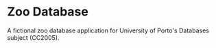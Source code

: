 # Zoo Database
A fictional zoo database application for University of Porto's Databases subject (CC2005).
